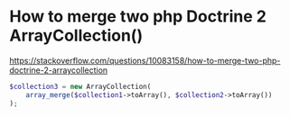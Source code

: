 How to merge two php Doctrine 2 ArrayCollection()
=================================================

https://stackoverflow.com/questions/10083158/how-to-merge-two-php-doctrine-2-arraycollection

```php
$collection3 = new ArrayCollection(
    array_merge($collection1->toArray(), $collection2->toArray())
);
```